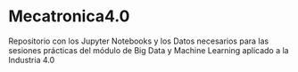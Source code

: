 # Mecatronica4.0
Repositorio con los Jupyter Notebooks y los Datos necesarios para las sesiones prácticas del módulo de Big Data y Machine Learning aplicado a la Industria 4.0
